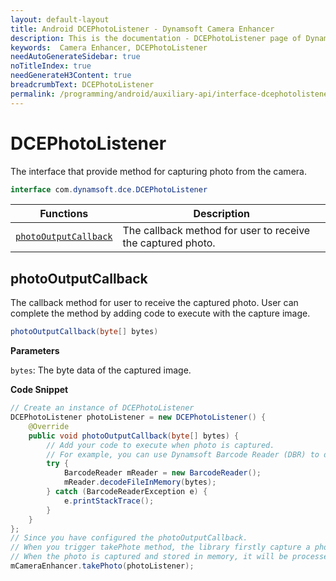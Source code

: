 ```yaml
---
layout: default-layout
title: Android DCEPhotoListener - Dynamsoft Camera Enhancer
description: This is the documentation - DCEPhotoListener page of Dynamsoft Camera Enhancer.
keywords:  Camera Enhancer, DCEPhotoListener
needAutoGenerateSidebar: true
noTitleIndex: true
needGenerateH3Content: true
breadcrumbText: DCEPhotoListener
permalink: /programming/android/auxiliary-api/interface-dcephotolistener.html
---
```


# DCEPhotoListener

The interface that provide method for capturing photo from the camera.

```java
interface com.dynamsoft.dce.DCEPhotoListener
```

| Functions | Description |
| --------- | ----------- |
| [`photoOutputCallback`](#photooutputcallback) | The callback method for user to receive the captured photo. |

## photoOutputCallback

The callback method for user to receive the captured photo. User can complete the method by adding code to execute with the capture image.

```java
photoOutputCallback(byte[] bytes)
```

**Parameters**

`bytes`: The byte data of the captured image.

**Code Snippet**

```java
// Create an instance of DCEPhotoListener
DCEPhotoListener photoListener = new DCEPhotoListener() {
    @Override
    public void photoOutputCallback(byte[] bytes) {
        // Add your code to execute when photo is captured.
        // For example, you can use Dynamsoft Barcode Reader (DBR) to decode the byte image.
        try {
            BarcodeReader mReader = new BarcodeReader();
            mReader.decodeFileInMemory(bytes);
        } catch (BarcodeReaderException e) {
            e.printStackTrace();
        }
    }
};
// Since you have configured the photoOutputCallback.
// When you trigger takePhote method, the library firstly capture a photo
// When the photo is captured and stored in memory, it will be processed by DBR
mCameraEnhancer.takePhoto(photoListener);
```

